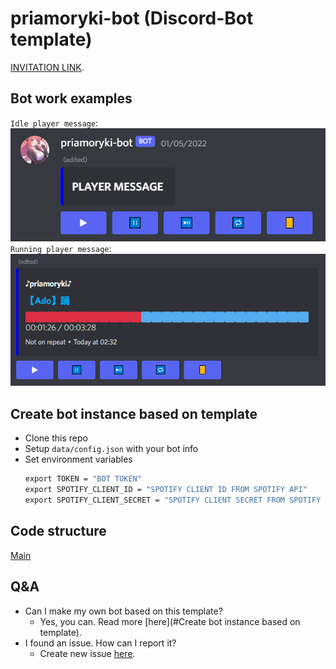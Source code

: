 # priamoryki-bot (Discord-Bot template)

[INVITATION LINK](https://discord.com/oauth2/authorize?client_id=848999847229915147&permissions=2167532560&scope=bot%20applications.commands).

## Bot work examples

`Idle player message`:  
![](data/img/player_message_idle_example.png)  
`Running player message`:  
![](data/img/running_player_message_example.png)  

## Create bot instance based on template

* Clone this repo
* Setup `data/config.json` with your bot info
* Set environment variables
    ```cmd
    export TOKEN = "BOT TOKEN"
    export SPOTIFY_CLIENT_ID = "SPOTIFY CLIENT ID FROM SPOTIFY API"
    export SPOTIFY_CLIENT_SECRET = "SPOTIFY CLIENT SECRET FROM SPOTIFY API"
    ```

## Code structure

[Main](src/main/java/com/priamoryki/discordbot/Bot.java)

## Q&A

* Can I make my own bot based on this template?
  * Yes, you can. Read more [here](#Create bot instance based on template).
* I found an issue. How can I report it?
  * Create new issue [here](https://github.com/priamoryki/priamoryki-bot/issues).
